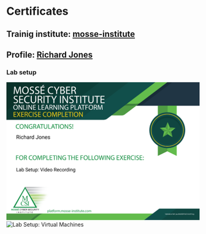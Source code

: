 # Certificates

## Trainig institute: [mosse-institute](https://www.mosse-institute.com/)
## Profile: [Richard Jones](https://students.mosse-institute.com/student/eoEPcxbizUSJ9yEZIWdLslF4Puj2)

### Lab setup
![Lab Setup: Video Recording](images/Lab_videorecording.png)
![Lab Setup: Virtual Machines](ac1d/images/Lab_VM.png)
